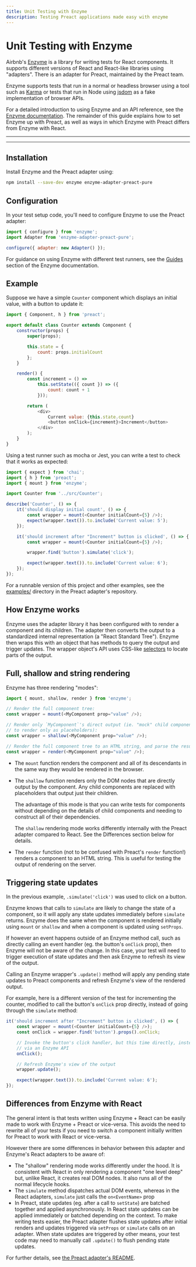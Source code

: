 ```yaml
---
title: Unit Testing with Enzyme
description: Testing Preact applications made easy with enzyme
---
```


# Unit Testing with Enzyme

Airbnb's [Enzyme](https://airbnb.io/enzyme/) is a library for writing
tests for React components. It supports different versions of React and
React-like libraries using "adapters". There is an adapter for Preact,
maintained by the Preact team.

Enzyme supports tests that run in a normal or headless browser using a tool
such as [Karma](http://karma-runner.github.io/latest/index.html) or tests that
run in Node using [jsdom](https://github.com/jsdom/jsdom) as a fake
implementation of browser APIs.

For a detailed introduction to using Enzyme and an API reference, see the
[Enzyme documentation](https://airbnb.io/enzyme/). The remainder of this guide
explains how to set Enzyme up with Preact, as well as ways in which Enzyme with
Preact differs from Enzyme with React.

---

<toc></toc>

---

## Installation

Install Enzyme and the Preact adapter using:

```bash
npm install --save-dev enzyme enzyme-adapter-preact-pure
```

## Configuration

In your test setup code, you'll need to configure Enzyme to use the Preact
adapter:

```js
import { configure } from 'enzyme';
import Adapter from 'enzyme-adapter-preact-pure';

configure({ adapter: new Adapter() });
```

For guidance on using Enzyme with different test runners, see the
[Guides](https://airbnb.io/enzyme/docs/guides.html) section of the Enzyme
documentation.

## Example

Suppose we have a simple `Counter` component which displays an initial value,
with a button to update it:

```js
import { Component, h } from 'preact';

export default class Counter extends Component {
	constructor(props) {
		super(props);

		this.state = {
			count: props.initialCount
		};
	}

	render() {
		const increment = () =>
			this.setState(({ count }) => ({
				count: count + 1
			}));

		return (
			<div>
				Current value: {this.state.count}
				<button onClick={increment}>Increment</button>
			</div>
		);
	}
}
```

Using a test runner such as mocha or Jest, you can write a test to check that
it works as expected:

```js
import { expect } from 'chai';
import { h } from 'preact';
import { mount } from 'enzyme';

import Counter from '../src/Counter';

describe('Counter', () => {
	it('should display initial count', () => {
		const wrapper = mount(<Counter initialCount={5} />);
		expect(wrapper.text()).to.include('Current value: 5');
	});

	it('should increment after "Increment" button is clicked', () => {
		const wrapper = mount(<Counter initialCount={5} />);

		wrapper.find('button').simulate('click');

		expect(wrapper.text()).to.include('Current value: 6');
	});
});
```

For a runnable version of this project and other examples, see the
[examples/](https://github.com/preactjs/enzyme-adapter-preact-pure/blob/master/README.md#example-projects)
directory in the Preact adapter's repository.

## How Enzyme works

Enzyme uses the adapter library it has been configured with to render a
component and its children. The adapter then converts the output to a
standardized internal representation (a "React Standard Tree"). Enzyme then wraps
this with an object that has methods to query the output and trigger updates.
The wrapper object's API uses CSS-like
[selectors](https://airbnb.io/enzyme/docs/api/selector.html) to locate parts of
the output.

## Full, shallow and string rendering

Enzyme has three rendering "modes":

```js
import { mount, shallow, render } from 'enzyme';

// Render the full component tree:
const wrapper = mount(<MyComponent prop="value" />);

// Render only `MyComponent`'s direct output (ie. "mock" child components
// to render only as placeholders):
const wrapper = shallow(<MyComponent prop="value" />);

// Render the full component tree to an HTML string, and parse the result:
const wrapper = render(<MyComponent prop="value" />);
```

- The `mount` function renders the component and all of its descendants in the
  same way they would be rendered in the browser.

- The `shallow` function renders only the DOM nodes that are directly output
  by the component. Any child components are replaced with placeholders that
  output just their children.

  The advantage of this mode is that you can write tests for components without
  depending on the details of child components and needing to construct all
  of their dependencies.

  The `shallow` rendering mode works differently internally with the Preact
  adapter compared to React. See the Differences section below for details.

- The `render` function (not to be confused with Preact's `render` function!)
  renders a component to an HTML string. This is useful for testing the output
  of rendering on the server.

## Triggering state updates

In the previous example, `.simulate('click')` was used to click on a button.

Enzyme knows that calls to `simulate` are likely to change the state of a
component, so it will apply any state updates immediately before `simulate`
returns. Enzyme does the same when the component is rendered initially using
`mount` or `shallow` and when a component is updated using `setProps`.

If however an event happens outside of an Enzyme method call, such as directly
calling an event handler (eg. the button's `onClick` prop), then Enzyme will not
be aware of the change. In this case, your test will need to trigger execution
of state updates and then ask Enzyme to refresh its view of the
output.

Calling an Enzyme wrapper's `.update()` method will apply any pending state
updates to Preact components and refresh Enzyme's view of the rendered output.

For example, here is a different version of the test for incrementing the
counter, modified to call the button's `onClick` prop directly, instead of going
through the `simulate` method:

```js
it('should increment after "Increment" button is clicked', () => {
	const wrapper = mount(<Counter initialCount={5} />);
	const onClick = wrapper.find('button').props().onClick;

	// Invoke the button's click handler, but this time directly, instead of
	// via an Enzyme API
	onClick();

	// Refresh Enzyme's view of the output
	wrapper.update();

	expect(wrapper.text()).to.include('Current value: 6');
});
```

## Differences from Enzyme with React

The general intent is that tests written using Enzyme + React can be easily made
to work with Enzyme + Preact or vice-versa. This avoids the need to rewrite all
of your tests if you need to switch a component initially written for Preact
to work with React or vice-versa.

However there are some differences in behavior between this adapter and Enzyme's
React adapters to be aware of:

- The "shallow" rendering mode works differently under the hood. It is
  consistent with React in only rendering a component "one level deep" but,
  unlike React, it creates real DOM nodes. It also runs all of the normal
  lifecycle hooks.
- The `simulate` method dispatches actual DOM events, whereas in the React
  adapters, `simulate` just calls the `on<EventName>` prop
- In Preact, state updates (eg. after a call to `setState`) are batched together
  and applied asynchronously. In React state updates can be applied immediately
  or batched depending on the context. To make writing tests easier, the
  Preact adapter flushes state updates after initial renders and
  updates triggered via `setProps` or `simulate` calls on an adapter. When
  state updates are triggered by other means, your test code may need to manually
  call `.update()` to flush pending state updates.

For further details, see [the Preact adapter's
README](https://github.com/preactjs/enzyme-adapter-preact-pure#differences-compared-to-enzyme--react).

